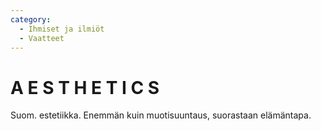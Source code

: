 ```yaml
---
category:
  - Ihmiset ja ilmiöt
  - Vaatteet
---
```

# A E S T H E T I C S

Suom. estetiikka. Enemmän kuin muotisuuntaus, suorastaan elämäntapa.
